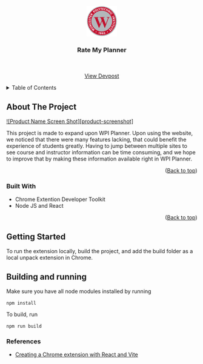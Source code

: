 
<!-- PROJECT LOGO -->
<br />
<div align="center">
  <a href="https://github.com/better-wpi-planner/Chrome-Extension">
    <img src="/public/logo.png" alt="Logo" width="80" height="80">
  </a>
</div>
  <h3 align="center">Rate My Planner</h3>
<div>

  <p align="center">
    <br />
    <br />
    <a href="https://github.com/othneildrew/Best-README-Template">View Devpost </a>
    <!-- &middot; -->
  </p>
</div>



<!-- TABLE OF CONTENTS -->
<details>
  <summary>Table of Contents</summary>
  <ol>
    <li>
      <a href="#about-the-project">About The Project</a>
      <ul>
        <li><a href="#built-with">Built With</a></li>
      </ul>
    </li>
    <li>
      <a href="#getting-started">Getting Started</a>
    </li>
    <li><a href="#contributing">Contributing</a></li>
    <li><a href="#references">References</a></li>
  </ol>
</details>



<!-- ABOUT THE PROJECT -->
## About The Project

[![Product Name Screen Shot][product-screenshot]](https://better-wpi-planner.github.io/Rate-my-Planner-Site/)

This project is made to expand upon WPI Planner. Upon using the website, we noticed that there were many features lacking, that could benefit the experience of students greatly. Having to jump between multiple sites to see course and instructor information can be time consuming, and we hope to improve that by making these information available right in WPI Planner.

<p align="right">(<a href="#readme-top">Back to top</a>)</p>

### Built With

* Chrome Extention Developer Toolkit
* Node JS and React

<p align="right">(<a href="#readme-top">Back to top</a>)</p>


<!-- GETTING STARTED -->
## Getting Started
To run the extension locally, build the project, and add the build folder as a local unpack extension in Chrome.


## Building and running
Make sure you have all node modules installed by running
```shell
npm install
```
To build, run 
```shell
npm run build
```

### References
- [Creating a Chrome extension with React and Vite](https://medium.com/@5tigerjelly/creating-a-chrome-extension-with-react-and-vite-boilerplate-provided-db3d14473bf6)

